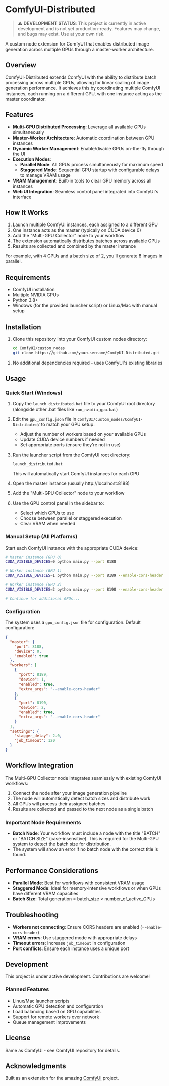 # ComfyUI-Distributed

> ⚠️ **DEVELOPMENT STATUS**: This project is currently in active development and is not yet production-ready. Features may change, and bugs may exist. Use at your own risk.

A custom node extension for ComfyUI that enables distributed image generation across multiple GPUs through a master-worker architecture.

## Overview

ComfyUI-Distributed extends ComfyUI with the ability to distribute batch processing across multiple GPUs, allowing for linear scaling of image generation performance. It achieves this by coordinating multiple ComfyUI instances, each running on a different GPU, with one instance acting as the master coordinator.

## Features

- **Multi-GPU Distributed Processing**: Leverage all available GPUs simultaneously
- **Master-Worker Architecture**: Automatic coordination between GPU instances
- **Dynamic Worker Management**: Enable/disable GPUs on-the-fly through the UI
- **Execution Modes**:
  - **Parallel Mode**: All GPUs process simultaneously for maximum speed
  - **Staggered Mode**: Sequential GPU startup with configurable delays to manage VRAM usage
- **VRAM Management**: Built-in tools to clear GPU memory across all instances
- **Web UI Integration**: Seamless control panel integrated into ComfyUI's interface

## How It Works

1. Launch multiple ComfyUI instances, each assigned to a different GPU
2. One instance acts as the master (typically on CUDA device 0)
3. Add the "Multi-GPU Collector" node to your workflow
4. The extension automatically distributes batches across available GPUs
5. Results are collected and combined by the master instance

For example, with 4 GPUs and a batch size of 2, you'll generate 8 images in parallel.

## Requirements

- ComfyUI installation
- Multiple NVIDIA GPUs
- Python 3.8+
- Windows (for the provided launcher script) or Linux/Mac with manual setup

## Installation

1. Clone this repository into your ComfyUI custom nodes directory:
   ```bash
   cd ComfyUI/custom_nodes
   git clone https://github.com/yourusername/ComfyUI-Distributed.git
   ```

2. No additional dependencies required - uses ComfyUI's existing libraries

## Usage

### Quick Start (Windows)

1. Copy the `launch_distributed.bat` file to your ComfyUI root directory (alongside other .bat files like `run_nvidia_gpu.bat`)

2. Edit the `gpu_config.json` file in `ComfyUI/custom_nodes/ComfyUI-Distributed/` to match your GPU setup:
   - Adjust the number of workers based on your available GPUs
   - Update CUDA device numbers if needed
   - Set appropriate ports (ensure they're not in use)

3. Run the launcher script from the ComfyUI root directory:
   ```bash
   launch_distributed.bat
   ```
   This will automatically start ComfyUI instances for each GPU

4. Open the master instance (usually http://localhost:8188)

5. Add the "Multi-GPU Collector" node to your workflow

6. Use the GPU control panel in the sidebar to:
   - Select which GPUs to use
   - Choose between parallel or staggered execution
   - Clear VRAM when needed

### Manual Setup (All Platforms)

Start each ComfyUI instance with the appropriate CUDA device:

```bash
# Master instance (GPU 0)
CUDA_VISIBLE_DEVICES=0 python main.py --port 8188

# Worker instance (GPU 1)
CUDA_VISIBLE_DEVICES=1 python main.py --port 8189 --enable-cors-header

# Worker instance (GPU 2)
CUDA_VISIBLE_DEVICES=2 python main.py --port 8190 --enable-cors-header

# Continue for additional GPUs...
```

### Configuration

The system uses a `gpu_config.json` file for configuration. Default configuration:

```json
{
  "master": {
    "port": 8188,
    "device": 0,
    "enabled": true
  },
  "workers": [
    {
      "port": 8189,
      "device": 1,
      "enabled": true,
      "extra_args": "--enable-cors-header"
    },
    {
      "port": 8190,
      "device": 2,
      "enabled": true,
      "extra_args": "--enable-cors-header"
    }
  ],
  "settings": {
    "stagger_delay": 2.0,
    "job_timeout": 120
  }
}
```

## Workflow Integration

The Multi-GPU Collector node integrates seamlessly with existing ComfyUI workflows:

1. Connect the node after your image generation pipeline
2. The node will automatically detect batch sizes and distribute work
3. All GPUs will process their assigned batches
4. Results are collected and passed to the next node as a single batch

### Important Node Requirements

- **Batch Node**: Your workflow must include a node with the title "BATCH" or "BATCH SIZE" (case-insensitive). This is required for the Multi-GPU system to detect the batch size for distribution.
- The system will show an error if no batch node with the correct title is found.

## Performance Considerations

- **Parallel Mode**: Best for workflows with consistent VRAM usage
- **Staggered Mode**: Ideal for memory-intensive workflows or when GPUs have different VRAM capacities
- **Batch Size**: Total generation = batch_size × number_of_active_GPUs

## Troubleshooting

- **Workers not connecting**: Ensure CORS headers are enabled (`--enable-cors-header`)
- **VRAM errors**: Use staggered mode with appropriate delays
- **Timeout errors**: Increase `job_timeout` in configuration
- **Port conflicts**: Ensure each instance uses a unique port

## Development

This project is under active development. Contributions are welcome!

### Planned Features

- Linux/Mac launcher scripts
- Automatic GPU detection and configuration
- Load balancing based on GPU capabilities
- Support for remote workers over network
- Queue management improvements

## License

Same as ComfyUI - see ComfyUI repository for details.

## Acknowledgments

Built as an extension for the amazing [ComfyUI](https://github.com/comfyanonymous/ComfyUI) project.
